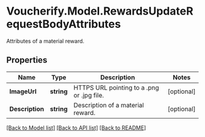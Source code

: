 # Voucherify.Model.RewardsUpdateRequestBodyAttributes
Attributes of a material reward.

## Properties

Name | Type | Description | Notes
------------ | ------------- | ------------- | -------------
**ImageUrl** | **string** | HTTPS URL pointing to a .png or .jpg file. | [optional] 
**Description** | **string** | Description of a material reward. | [optional] 

[[Back to Model list]](../../README.md#documentation-for-models) [[Back to API list]](../../README.md#documentation-for-api-endpoints) [[Back to README]](../../README.md)

